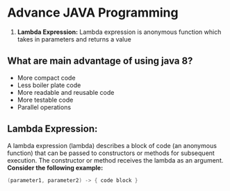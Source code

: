 # Advance JAVA Programming
1. **Lambda Expression:**	Lambda expression is anonymous function which takes in parameters and returns a value

## What are main advantage of using java 8? 

* More compact code
* Less boiler plate code
* More readable and reusable code
* More testable code
* Parallel operations 

## Lambda Expression:

A lambda expression (lambda) describes a block of code (an anonymous function) that can be passed to constructors or methods for subsequent execution. The constructor or method receives the lambda as an argument. 
**Consider the following example:**

```java
(parameter1, parameter2) -> { code block }
```

